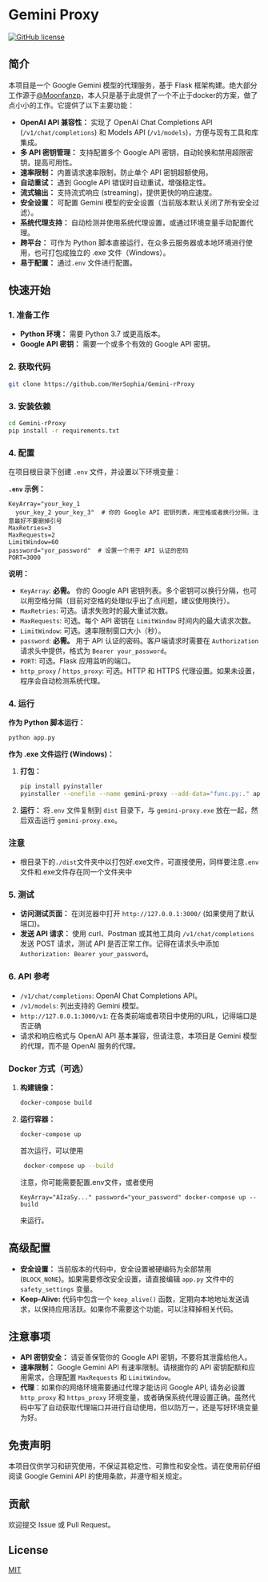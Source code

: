 

# Gemini Proxy

[![GitHub license](https://img.shields.io/github/license/HerSophia/Gemini-rProxy)](https://github.com/HerSophia/Gemini-rProxy/blob/master/LICENSE)  <!-- 替换成你的 License -->

## 简介

本项目是一个 Google Gemini 模型的代理服务，基于 Flask 框架构建。绝大部分工作源于[@Moonfanzp](https://github.com/Moonfanz)，本人只是基于此提供了一个不止于docker的方案，做了点小小的工作。它提供了以下主要功能：

*   **OpenAI API 兼容性：** 实现了 OpenAI Chat Completions API (`/v1/chat/completions`) 和 Models API (`/v1/models`)，方便与现有工具和库集成。
*   **多 API 密钥管理：** 支持配置多个 Google API 密钥，自动轮换和禁用超限密钥，提高可用性。
*   **速率限制：** 内置请求速率限制，防止单个 API 密钥超额使用。
*   **自动重试：** 遇到 Google API 错误时自动重试，增强稳定性。
*   **流式输出：** 支持流式响应 (streaming)，提供更快的响应速度。
*   **安全设置：** 可配置 Gemini 模型的安全设置（当前版本默认关闭了所有安全过滤）。
*   **系统代理支持：** 自动检测并使用系统代理设置，或通过环境变量手动配置代理。
*   **跨平台：** 可作为 Python 脚本直接运行，在众多云服务器或本地环境进行使用，也可打包成独立的 .exe 文件（Windows）。
*   **易于配置：** 通过`.env` 文件进行配置。

## 快速开始

### 1. 准备工作

*   **Python 环境：**  需要 Python 3.7 或更高版本。
*   **Google API 密钥：**  需要一个或多个有效的 Google API 密钥。

### 2. 获取代码

```bash
git clone https://github.com/HerSophia/Gemini-rProxy
```

### 3. 安装依赖

```bash
cd Gemini-rProxy
pip install -r requirements.txt
```

### 4. 配置

在项目根目录下创建 `.env` 文件，并设置以下环境变量：

**`.env` 示例：**

```
KeyArray="your_key_1
  your_key_2 your_key_3"  # 你的 Google API 密钥列表，用空格或者换行分隔，注意最好不要删掉引号
MaxRetries=3
MaxRequests=2
LimitWindow=60
password="yor_password"  # 设置一个用于 API 认证的密码
PORT=3000
```

**说明：**

*   `KeyArray`:  **必需。** 你的 Google API 密钥列表。多个密钥可以换行分隔，也可以用空格分隔（目前对空格的处理似乎出了点问题，建议使用换行）。
*   `MaxRetries`:  可选。请求失败时的最大重试次数。
*   `MaxRequests`:  可选。每个 API 密钥在 `LimitWindow` 时间内的最大请求次数。
*   `LimitWindow`:  可选。速率限制窗口大小（秒）。
*   `password`:  **必需。** 用于 API 认证的密码。客户端请求时需要在 `Authorization` 请求头中提供，格式为 `Bearer your_password`。
*   `PORT`:  可选。Flask 应用监听的端口。
*   `http_proxy` / `https_proxy`:  可选。HTTP 和 HTTPS 代理设置。如果未设置，程序会自动检测系统代理。

### 4. 运行

**作为 Python 脚本运行：**

```bash
python app.py
```

**作为 .exe 文件运行 (Windows)：**

1.  **打包：**

    ```bash
    pip install pyinstaller
    pyinstaller --onefile --name gemini-proxy --add-data="func.py:." app.py
    ```

2.  **运行：**  将`.env` 文件复制到 `dist` 目录下，与 `gemini-proxy.exe` 放在一起，然后双击运行 `gemini-proxy.exe`。

### 注意

*   根目录下的`./dist`文件夹中以打包好.exe文件，可直接使用，同样要注意`.env` 文件和.exe文件存在同一个文件夹中

### 5. 测试

*   **访问测试页面：** 在浏览器中打开 `http://127.0.0.1:3000/` (如果使用了默认端口)。
*   **发送 API 请求：** 使用 curl、Postman 或其他工具向 `/v1/chat/completions` 发送 POST 请求，测试 API 是否正常工作。记得在请求头中添加 `Authorization: Bearer your_password`。

### 6. API 参考

*   `/v1/chat/completions`:   OpenAI Chat Completions API。
*   `/v1/models`:  列出支持的 Gemini 模型。
*   `http://127.0.0.1:3000/v1`:    在各类前端或者项目中使用的URL，记得端口是否正确
*   请求和响应格式与 OpenAI API 基本兼容，但请注意，本项目是 Gemini 模型的代理，而不是 OpenAI 服务的代理。

### Docker 方式（可选）
1.  **构建镜像：**

    ```bash
    docker-compose build
    ```

2.  **运行容器：**

    ```bash
    docker-compose up
    ```
    首次运行，可以使用
    ```bash
     docker-compose up --build
    ```
    注意，你可能需要配置.env文件，或者使用
    ```
    KeyArray="AIzaSy..." password="your_password" docker-compose up --build
    ```
    来运行。

## 高级配置

*   **安全设置：**  当前版本的代码中，安全设置被硬编码为全部禁用 (`BLOCK_NONE`)。如果需要修改安全设置，请直接编辑 `app.py` 文件中的 `safety_settings` 变量。
*   **Keep-Alive:**  代码中包含一个 `keep_alive()` 函数，定期向本地地址发送请求，以保持应用活跃。如果你不需要这个功能，可以注释掉相关代码。

## 注意事项

*   **API 密钥安全：**  请妥善保管你的 Google API 密钥，不要将其泄露给他人。
*   **速率限制：**  Google Gemini API 有速率限制。请根据你的 API 密钥配额和应用需求，合理配置 `MaxRequests` 和 `LimitWindow`。
* **代理**：如果你的网络环境需要通过代理才能访问 Google API, 请务必设置 `http_proxy` 和 `https_proxy` 环境变量，或者确保系统代理设置正确。虽然代码中写了自动获取代理端口并进行自动使用，但以防万一，还是写好环境变量为好。

## 免责声明

本项目仅供学习和研究使用，不保证其稳定性、可靠性和安全性。请在使用前仔细阅读 Google Gemini API 的使用条款，并遵守相关规定。

## 贡献

欢迎提交 Issue 或 Pull Request。

## License

[MIT](LICENSE)  <!-- 替换成你的 License -->
